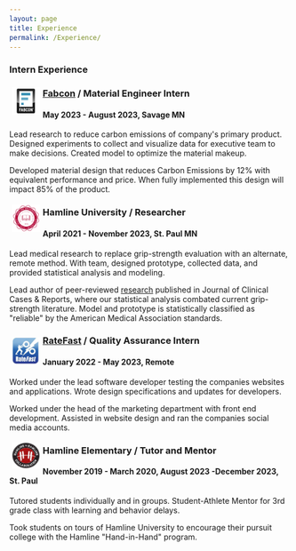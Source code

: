 ```yaml
---
layout: page
title: Experience
permalink: /Experience/
---
```

### Intern Experience

<img src="/fabconLogo.png" width="50" align="left" style="padding:5px"/>

### [Fabcon](https://fabconprecast.com/) / Material Engineer Intern

#### May 2023 - August 2023, Savage MN

Lead research to reduce carbon emissions of company's primary product. Designed experiments to collect and visualize data for executive team to make decisions. Created model to optimize the material makeup.

Developed material design that reduces Carbon Emissions by 12% with equivalent performance and price. When fully implemented this design will impact 85% of the product.

<img src="/Hamline_logo.png" width="50" align="left" style="padding:5px"/>

### **Hamline University** / Researcher

#### April 2021 - November 2023, St. Paul MN

Lead medical research to replace grip-strength evaluation with an alternate, remote method. With team, designed prototype, collected data, and provided statistical analysis and modeling.

Lead author of peer-reviewed [research](https://www.tridhascholars.org/pdfs/a-pilot-study-for-at-home-measurement-of-grip-strength-via-telemedicine-JOCCR-6-S11-1063.pdf) published in Journal of Clinical Cases & Reports, where our statistical analysis combated current grip-strength literature. Model and prototype is statistically classified as "reliable" by the American Medical Association standards.

### <img src="/ratefast_logo.png" width="50" align="left" style="padding:5px"/> [RateFast](https://www.rate-fast.com/) / Quality Assurance Intern

#### January 2022 - May 2023, Remote

Worked under the lead software developer testing the companies websites and applications. Wrote design specifications and updates for developers.

Worked under the head of the marketing department with front end development. Assisted in website design and ran the companies social media accounts.

<img src="/Hamline_hh_logo.png" width="50" align="left" style="padding:5px"/>

### **Hamline Elementary /** Tutor and Mentor

#### November  2019 - March 2020,  August 2023 -December 2023, St. Paul

Tutored students individually and in groups. Student-Athlete Mentor for 3rd grade class with learning and behavior delays.

Took students on tours of Hamline University to encourage their pursuit college with the Hamline "Hand-in-Hand" program.

